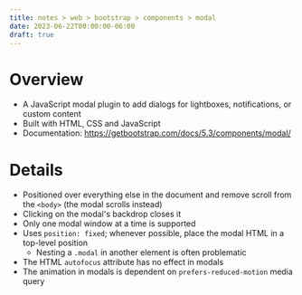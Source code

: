 ```yaml
---
title: notes > web > bootstrap > components > modal
date: 2023-06-22T00:00:00-06:00
draft: true
---
```


# Overview
- A JavaScript modal plugin to add dialogs for lightboxes, notifications, or custom content
- Built with HTML, CSS and JavaScript
- Documentation: https://getbootstrap.com/docs/5.3/components/modal/

# Details
- Positioned over everything else in the document and remove scroll from the `<body>` (the modal scrolls instead)
- Clicking on the modal's backdrop closes it
- Only one modal window at a time is supported
- Uses `position: fixed`; whenever possible, place the modal HTML in a  top-level position
  - Nesting a `.modal` in another element is often problematic
- The HTML `autofocus` attribute has no effect in modals
- The animation in modals is dependent on `prefers-reduced-motion` media query